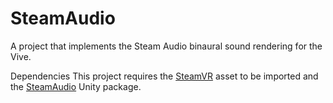 # SteamAudio
A project that implements the Steam Audio binaural sound rendering for the Vive.

Dependencies
This project requires the [SteamVR](https://www.assetstore.unity3d.com/en/#!/content/32647) asset to be imported and the [SteamAudio](https://valvesoftware.github.io/steam-audio/downloads.html) Unity package.
